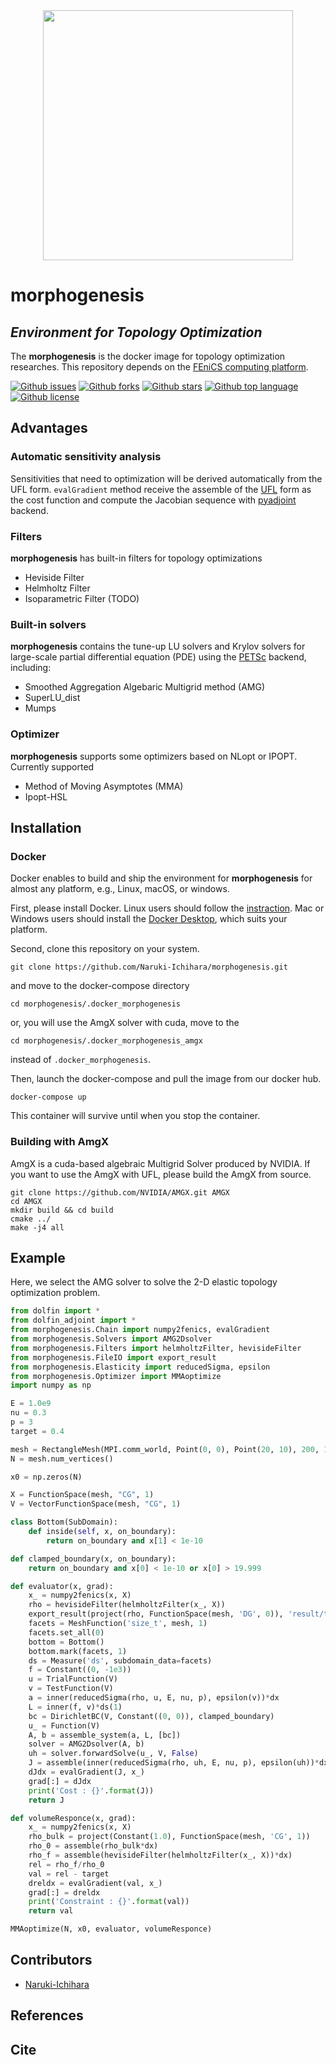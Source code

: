 <div align="center"><img src="https://user-images.githubusercontent.com/70839257/146679821-86686362-c6a0-4b04-a52a-ad4d04dbbff4.png" width="400"/></div>

# morphogenesis
<!-- # Short Description -->
## *Environment for Topology Optimization*

The **morphogenesis** is the docker image for topology optimization researches. This repository depends on the [FEniCS computing platform](https://fenicsproject.org/).
<!-- # Badges -->

[![Github issues](https://img.shields.io/github/issues/Naruki-Ichihara/morphogenesis?style=for-the-badge&logo=appveyor)](https://github.com/Naruki-Ichihara/morphogenesis/issues)
[![Github forks](https://img.shields.io/github/forks/Naruki-Ichihara/morphogenesis?style=for-the-badge&logo=appveyor)](https://github.com/Naruki-Ichihara/morphogenesis/network/members)
[![Github stars](https://img.shields.io/github/stars/Naruki-Ichihara/morphogenesis?style=for-the-badge&logo=appveyor)](https://github.com/Naruki-Ichihara/morphogenesis/stargazers)
[![Github top language](https://img.shields.io/github/languages/top/Naruki-Ichihara/morphogenesis?style=for-the-badge&logo=appveyor)](https://github.com/Naruki-Ichihara/morphogenesis/)
[![Github license](https://img.shields.io/github/license/Naruki-Ichihara/morphogenesis?style=for-the-badge&logo=appveyor)](https://github.com/Naruki-Ichihara/morphogenesis/)

## Advantages

### Automatic sensitivity analysis
Sensitivities that need to optimization will be derived automatically from the UFL form. `evalGradient` method receive the assemble of the [UFL](https://github.com/FEniCS/ufl) form as the cost function and compute the Jacobian sequence with [pyadjoint](https://github.com/dolfin-adjoint/pyadjoint) backend.

### Filters
**morphogenesis** has built-in filters for topology optimizations

* Heviside Filter
* Helmholtz Filter
* Isoparametric Filter (TODO)

### Built-in solvers
**morphogenesis** contains the tune-up LU solvers and Krylov solvers for large-scale partial differential equation (PDE) using the [PETSc](https://petsc.org/release/) backend, including:

* Smoothed Aggregation Algebaric Multigrid method (AMG)
* SuperLU_dist
* Mumps

### Optimizer
**morphogenesis** supports some optimizers based on NLopt or IPOPT. Currently supported

* Method of Moving Asymptotes (MMA)
* Ipopt-HSL

## Installation
### Docker
Docker enables to build and ship the environment for **morphogenesis** for almost any platform, e.g., Linux, macOS, or windows.

First, please install Docker. Linux users should follow the [instraction](https://docs.docker.com/get-started/). Mac or Windows users should install the [Docker Desktop](https://www.docker.com/products/docker-desktop), which suits your platform.

Second, clone this repository on your system.
```
git clone https://github.com/Naruki-Ichihara/morphogenesis.git
```
and move to the docker-compose directory
```
cd morphogenesis/.docker_morphogenesis
```
or, you will use the AmgX solver with cuda, move to the 
```
cd morphogenesis/.docker_morphogenesis_amgx
```
instead of `.docker_morphogenesis`.

Then, launch the docker-compose and pull the image from our docker hub.
```
docker-compose up
```
This container will survive until when you stop the container.

### Building with AmgX
AmgX is a cuda-based algebraic Multigrid Solver produced by NVIDIA.
If you want to use the AmgX with UFL, please build the AmgX from source.
```
git clone https://github.com/NVIDIA/AMGX.git AMGX
cd AMGX
mkdir build && cd build
cmake ../
make -j4 all
```

## Example
Here, we select the AMG solver to solve the 2-D elastic topology optimization problem.

```python
from dolfin import *
from dolfin_adjoint import *
from morphogenesis.Chain import numpy2fenics, evalGradient
from morphogenesis.Solvers import AMG2Dsolver
from morphogenesis.Filters import helmholtzFilter, hevisideFilter
from morphogenesis.FileIO import export_result
from morphogenesis.Elasticity import reducedSigma, epsilon
from morphogenesis.Optimizer import MMAoptimize
import numpy as np

E = 1.0e9
nu = 0.3
p = 3
target = 0.4

mesh = RectangleMesh(MPI.comm_world, Point(0, 0), Point(20, 10), 200, 100)
N = mesh.num_vertices()

x0 = np.zeros(N)

X = FunctionSpace(mesh, "CG", 1)
V = VectorFunctionSpace(mesh, "CG", 1)

class Bottom(SubDomain):
    def inside(self, x, on_boundary):
        return on_boundary and x[1] < 1e-10

def clamped_boundary(x, on_boundary):
    return on_boundary and x[0] < 1e-10 or x[0] > 19.999

def evaluator(x, grad):
    x_ = numpy2fenics(x, X)
    rho = hevisideFilter(helmholtzFilter(x_, X))
    export_result(project(rho, FunctionSpace(mesh, 'DG', 0)), 'result/test.xdmf')
    facets = MeshFunction('size_t', mesh, 1)
    facets.set_all(0)
    bottom = Bottom()
    bottom.mark(facets, 1)
    ds = Measure('ds', subdomain_data=facets)
    f = Constant((0, -1e3))
    u = TrialFunction(V)
    v = TestFunction(V)
    a = inner(reducedSigma(rho, u, E, nu, p), epsilon(v))*dx
    L = inner(f, v)*ds(1)
    bc = DirichletBC(V, Constant((0, 0)), clamped_boundary)
    u_ = Function(V)
    A, b = assemble_system(a, L, [bc])
    solver = AMG2Dsolver(A, b)
    uh = solver.forwardSolve(u_, V, False)
    J = assemble(inner(reducedSigma(rho, uh, E, nu, p), epsilon(uh))*dx)
    dJdx = evalGradient(J, x_)
    grad[:] = dJdx
    print('Cost : {}'.format(J))
    return J

def volumeResponce(x, grad):
    x_ = numpy2fenics(x, X)
    rho_bulk = project(Constant(1.0), FunctionSpace(mesh, 'CG', 1))
    rho_0 = assemble(rho_bulk*dx)
    rho_f = assemble(hevisideFilter(helmholtzFilter(x_, X))*dx)
    rel = rho_f/rho_0
    val = rel - target
    dreldx = evalGradient(val, x_)
    grad[:] = dreldx
    print('Constraint : {}'.format(val))
    return val

MMAoptimize(N, x0, evaluator, volumeResponce)
```

## Contributors

- [Naruki-Ichihara](https://github.com/Naruki-Ichihara)

## References
## Cite
